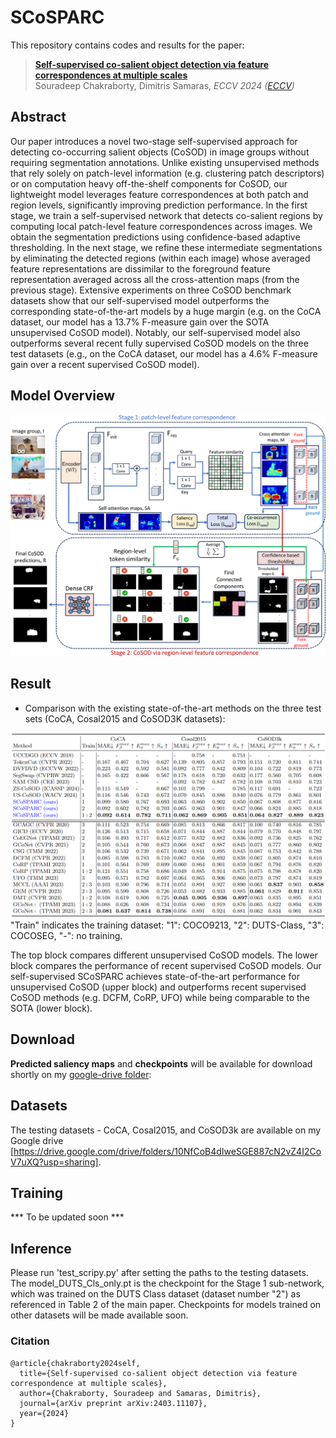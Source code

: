# SCoSPARC
This repository contains codes and results for the paper:

> [**Self-supervised co-salient object detection via
feature correspondences at multiple scales**](https://www.ecva.net/papers/eccv_2024/papers_ECCV/papers/01402.pdf)  
> Souradeep Chakraborty, Dimitris Samaras, 
> *ECCV 2024 ([ECCV](https://www.ecva.net/papers/eccv_2024/papers_ECCV/papers/01402.pdf))*

## Abstract

Our paper introduces a novel two-stage self-supervised approach for detecting co-occurring salient objects (CoSOD) in image groups without requiring segmentation annotations. Unlike existing unsupervised methods that rely solely on patch-level information (e.g. clustering patch descriptors) or on computation heavy off-the-shelf components for CoSOD, our lightweight model leverages feature correspondences at both patch and region levels, significantly improving prediction performance. In the first stage, we train a self-supervised network that detects co-salient regions by computing local patch-level feature correspondences across images. We obtain the segmentation predictions using confidence-based adaptive thresholding. In the next stage, we refine these intermediate segmentations by eliminating the detected regions (within each image) whose averaged feature representations are dissimilar to the foreground feature representation averaged across all the cross-attention maps (from the previous stage). Extensive experiments on three CoSOD benchmark datasets show that our self-supervised model outperforms the corresponding state-of-the-art models by a huge margin (e.g. on the CoCA dataset, our model has a 13.7% F-measure gain over the SOTA unsupervised CoSOD model). Notably, our self-supervised model also outperforms several recent fully supervised CoSOD models on the three test datasets (e.g., on the CoCA dataset, our model has a 4.6% F-measure gain over a recent supervised CoSOD model). 

## Model Overview

![arch](images/proposed.png)

## Result

+ Comparison with the existing state-of-the-art methods on the three test sets (CoCA, Cosal2015 and CoSOD3K datasets):

![results](images/resul_prop.png)
"Train" indicates the training dataset: "1": COCO9213, "2": DUTS-Class, "3": COCOSEG, "-": no training.

The top block compares different unsupervised CoSOD models. The lower block compares the performance of recent supervised CoSOD models. Our self-supervised SCoSPARC achieves state-of-the-art performance for unsupervised CoSOD (upper block) and outperforms recent supervised CoSOD methods (e.g. DCFM, CoRP, UFO) while being comparable to the SOTA (lower block).

## Download

​**Predicted saliency maps** and **checkpoints** will be available for download shortly on my [google-drive folder]():

## Datasets

​The testing datasets - CoCA, Cosal2015, and CoSOD3k are available on my Google drive [https://drive.google.com/drive/folders/10NfCoB4dIweSGE887cN2vZ4I2CoV7uXQ?usp=sharing].


## Training
  *** To be updated soon ***

## Inference
  Please run 'test_scripy.py' after setting the paths to the testing datasets. The model_DUTS_Cls_only.pt is the checkpoint for the Stage 1 sub-network, which was trained on the DUTS Class dataset (dataset number "2") as referenced in Table 2 of the main paper. Checkpoints for models trained on other datasets will be made available soon.


  
### Citation

```
@article{chakraborty2024self,
  title={Self-supervised co-salient object detection via feature correspondence at multiple scales},
  author={Chakraborty, Souradeep and Samaras, Dimitris},
  journal={arXiv preprint arXiv:2403.11107},
  year={2024}
}


